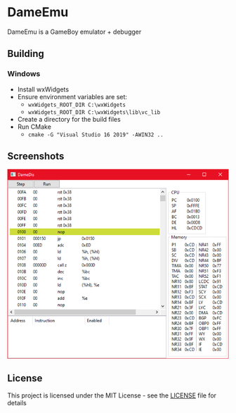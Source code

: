 # DameEmu

DameEmu is a GameBoy emulator + debugger

## Building
### Windows
* Install wxWidgets
* Ensure environment variables are set:
  * `wxWidgets_ROOT_DIR C:\wxWidgets`
  * `wxWidgets_ROOT_DIR C:\wxWidgets\lib\vc_lib`
* Create a directory for the build files
* Run CMake
  * `cmake -G "Visual Studio 16 2019" -AWIN32 ..`


## Screenshots
![DameEmu debugger](misc/debugger.png)

## License
This project is licensed under the MIT License - see the [LICENSE](LICENSE) file for details
